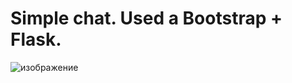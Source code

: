 <h1>Simple chat. Used a Bootstrap + Flask.</h1>

![изображение](https://github.com/Kamenshick/Flask-chat/assets/72657427/c7b67c81-27d8-4cdf-bef1-21f2c4e39e5c)

